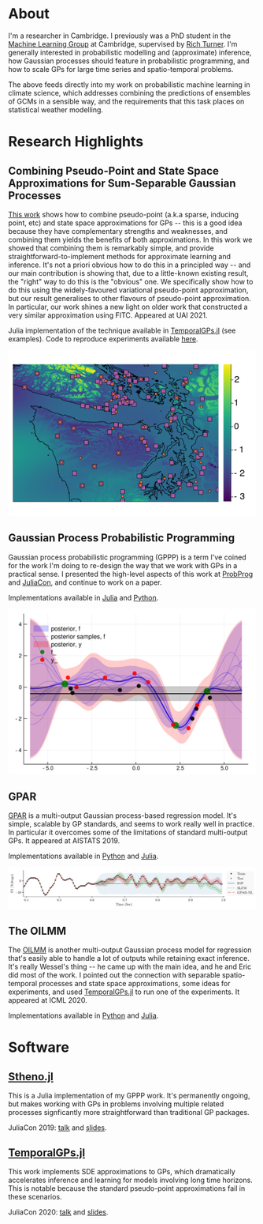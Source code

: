 # About

I'm a researcher in Cambridge.
I previously was a PhD student in the [Machine Learning Group](http://mlg.eng.cam.ac.uk/) at Cambridge, supervised by [Rich Turner](http://learning.eng.cam.ac.uk/Public/Turner/WebHome).
I'm generally interested in probabilistic modelling and (approximate) inference, how Gaussian processes should feature in probabilistic programming, and how to scale GPs for large time series and spatio-temporal problems.

The above feeds directly into my work on probabilistic machine learning in climate science, which addresses combining the predictions of ensembles of GCMs in a sensible way, and the requirements that this task places on statistical weather modelling.


# Research Highlights

## Combining Pseudo-Point and State Space Approximations for Sum-Separable Gaussian Processes

[This work](https://arxiv.org/abs/2106.10210) shows how to combine pseudo-point (a.k.a sparse, inducing point, etc) and state space approximations for GPs -- this is a good idea because they have complementary strengths and weaknesses, and combining them yields the benefits of both approximations.
In this work we showed that combining them is remarkably simple, and provide straightforward-to-implement methods for approximate learning and inference.
It's not a priori obvious how to do this in a principled way -- and our main contribution is showing that, due to a little-known existing result, the "right" way to do this is the "obvious" one.
We specifically show how to do this using the widely-favoured variational pseudo-point approximation, but our result generalises to other flavours of pseudo-point approximation.
In particular, our work shines a new light on older work that constructed a very similar approximation using FITC.
Appeared at UAI 2021.

Julia implementation of the technique available in [TemporalGPs.jl](https://github.com/willtebbutt/TemporalGPs.jl/) (see examples).
Code to reproduce experiments available [here](https://github.com/willtebbutt/PseudoPointStateSpace-UAI-2021).

![An image](/assets/combining_pseudo_points_example.png)

## Gaussian Process Probabilistic Programming

Gaussian process probabilistic programming (GPPP) is a term I've coined for the work I'm doing to re-design the way that we work with GPs in a practical sense.
I presented the high-level aspects of this work at [ProbProg](resources/gppp_probprog.pdf) and [JuliaCon](resources/gppp_juliacon.pdf), and continue to work on a paper.

Implementations available in [Julia](https://github.com/willtebbutt/Stheno.jl) and [Python](https://github.com/wesselb/stheno).

![An image](/assets/vanilla_noisy_regression_biased.png)

## GPAR
[GPAR](https://proceedings.mlr.press/v89/requeima19a.html) is a multi-output Gaussian process-based regression model.
It's simple, scalable by GP standards, and seems to work really well in practice.
In particular it overcomes some of the limitations of standard multi-output GPs.
It appeared at AISTATS 2019.

Implementations available in [Python](https://github.com/wesselb/gpar) and [Julia](https://github.com/willtebbutt/GPARs.jl/).

![An image](/assets/eeg_prediction.png)

## The OILMM
The [OILMM](http://proceedings.mlr.press/v119/bruinsma20a.html) is another multi-output Gaussian process model for regression that's easily able to handle a lot of outputs while retaining exact inference. 
It's really Wessel's thing -- he came up with the main idea, and he and Eric did most of the work.
I pointed out the connection with separable spatio-temporal processes and state space approximations, some ideas for experiments, and used [TemporalGPs.jl](https://github.com/willtebbutt/TemporalGPs.jl/) to run one of the experiments.
It appeared at ICML 2020.

Implementations available in [Python](https://github.com/wesselb/oilmm) and [Julia](https://github.com/willtebbutt/OILMMs.jl).


# Software

## [Stheno.jl](https://github.com/willtebbutt/Stheno.jl)

This is a Julia implementation of my GPPP work.
It's permanently ongoing, but makes working with GPs in problems involving multiple related processes signficantly more straightforward than traditional GP packages.

JuliaCon 2019: [talk](https://www.youtube.com/watch?v=OO3BBkGEMV8) and [slides](resources/stheno_juliacon_2019.pdf).

## [TemporalGPs.jl](https://github.com/willtebbutt/TemporalGPs.jl/)

This work implements SDE approximations to GPs, which dramatically accelerates inference and learning for models involving long time horizons. This is notable because the standard pseudo-point approximations fail in these scenarios.

JuliaCon 2020: [talk](https://www.youtube.com/watch?v=dysmEpX1QoE) and [slides](resources/juliacon-2020.pdf).
